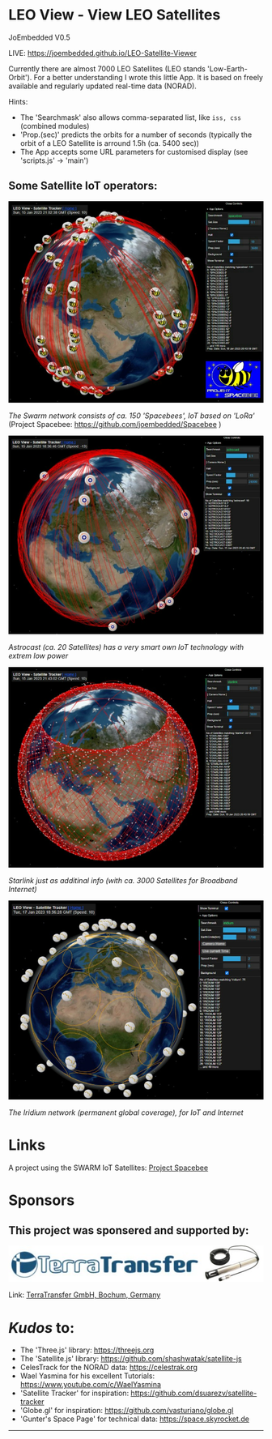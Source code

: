 # LEO View - View LEO Satellites

JoEmbedded V0.5

LIVE: https://joembedded.github.io/LEO-Satellite-Viewer

Currently there are almost 7000 LEO Satellites (LEO stands 'Low-Earth-Orbit').
For a better understanding I wrote this little App. It is based on freely available and regularly updated real-time data (NORAD). 

Hints: 
- The 'Searchmask' also allows comma-separated list, like ```iss, css``` (combined modules)
- 'Prop.(sec)' predicts the orbits for a number of seconds (typically the orbit of a LEO Satellite is arround 1.5h (ca. 5400 sec))
- The App accepts some URL parameters for customised display (see 'scripts.js' -> 'main')


## Some Satellite IoT operators:

![The Spacebees from Swarm](./docu/spacebee.jpg)

_The Swarm network consists of ca. 150 'Spacebees', IoT based on 'LoRa'_
<br>(Project Spacebee: https://github.com/joembedded/Spacebee )

![Astrocast](./docu/astrocast.jpg)

_Astrocast (ca. 20 Satellites) has a very smart own IoT technology with extrem low power_

![Starlink](./docu/starlink.jpg)

_Starlink just as additinal info (with ca. 3000 Satellites for Broadband Internet)_

![Iridium](./docu/iridium.jpg)

_The Iridium network (permanent global coverage), for IoT and Internet_

# Links
A project using the SWARM IoT Satellites: [Project Spacebee](https://github.com/joembedded/Spacebee)

# Sponsors
## This project was sponsered and supported by:

!['TERRA_TRANSFER'](./docu/sponsors/TerraTransfer.jpg "TERRA_TRANSFER")

Link: [TerraTransfer GmbH, Bochum, Germany](https://www.terratransfer.org)

# *Kudos* to:
- The 'Three.js' library: https://threejs.org
- The 'Satellite.js' library: https://github.com/shashwatak/satellite-js
- CelesTrack for the NORAD data: https://celestrak.org
- Wael Yasmina for his excellent Tutorials: https://www.youtube.com/c/WaelYasmina
- 'Satellite Tracker' for inspiration: https://github.com/dsuarezv/satellite-tracker
- 'Globe.gl' for inspiration: https://github.com/vasturiano/globe.gl
- 'Gunter's Space Page' for technical data: https://space.skyrocket.de

***